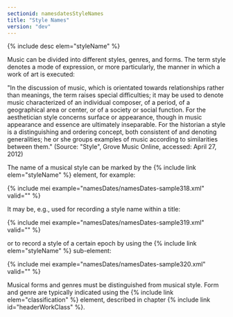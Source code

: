```yaml
---
sectionid: namesdatesStyleNames
title: "Style Names"
version: "dev"
---
```


{% include desc elem="styleName" %}

Music can be divided into different styles, genres, and forms. The term style denotes a mode of expression, or more particularly, the manner in which a work of art is executed:

"In the discussion of music, which is orientated towards relationships rather than meanings, the term raises special difficulties; it may be used to denote music characterized of an individual composer, of a period, of a geographical area or center, or of a society or social function. For the aesthetician style concerns surface or appearance, though in music appearance and essence are ultimately inseparable. For the historian a style is a distinguishing and ordering concept, both consistent of and denoting generalities; he or she groups examples of music according to similarities between them." (Source: "Style", Grove Music Online, accessed: April 27, 2012) 

The name of a musical style can be marked by the {% include link elem="styleName" %} element, for example:

{% include mei example="namesDates/namesDates-sample318.xml" valid="" %}

It may be, e.g., used for recording a style name within a title:

{% include mei example="namesDates/namesDates-sample319.xml" valid="" %}

or to record a style of a certain epoch by using the {% include link elem="styleName" %} sub-element:

{% include mei example="namesDates/namesDates-sample320.xml" valid="" %}

Musical forms and genres must be distinguished from musical style. Form and genre are typically indicated using the {% include link elem="classification" %} element, described in chapter {% include link id="headerWorkClass" %}.

